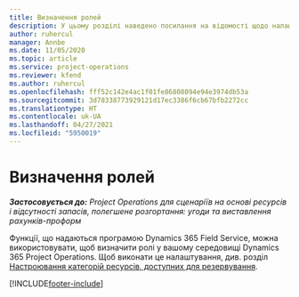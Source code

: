 ```yaml
---
title: Визначення ролей
description: У цьому розділі наведено посилання на відомості щодо налаштування категорій ресурсу.
author: ruhercul
manager: Annbe
ms.date: 11/05/2020
ms.topic: article
ms.service: project-operations
ms.reviewer: kfend
ms.author: ruhercul
ms.openlocfilehash: fff52c142e4ac1f01fe86808094e94e3974db53a
ms.sourcegitcommit: 3d78338773929121d17ec3386f6cb67bfb2272cc
ms.translationtype: HT
ms.contentlocale: uk-UA
ms.lasthandoff: 04/27/2021
ms.locfileid: "5950019"
---
```

# <a name="define-roles"></a>Визначення ролей

_**Застосовується до:** Project Operations для сценаріїв на основі ресурсів і відсутності запасів, полегшене розгортання: угоди та виставлення рахунків-проформ_

Функції, що надаються програмою Dynamics 365 Field Service, можна використовувати, щоб визначити ролі у вашому середовищі Dynamics 365 Project Operations. Щоб виконати це налаштування, див. розділ [Настроювання категорій ресурсів, доступних для резервування](/dynamics365/field-service/set-up-bookable-resource-categories).


[!INCLUDE[footer-include](../includes/footer-banner.md)]